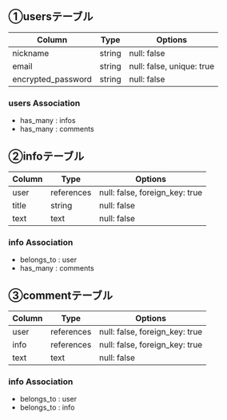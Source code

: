 ## ①usersテーブル

| Column                | Type        | Options                        |
| --------------------- | ----------- | ------------------------------ |
| nickname              | string      | null: false                    |
| email                 | string      | null: false, unique: true      |
| encrypted_password    | string      | null: false                    |

### users Association
- has_many : infos
- has_many : comments

## ②infoテーブル

| Column                | Type        | Options                        |
| --------------------- | ----------- | ------------------------------ |
| user                  | references  | null: false, foreign_key: true |
| title                 | string      | null: false                    |
| text                  | text        | null: false                    |

### info Association
- belongs_to : user
- has_many : comments 

## ③commentテーブル

| Column                | Type        | Options                        |
| --------------------- | ----------- | ------------------------------ |
| user                  | references  | null: false, foreign_key: true |
| info                  | references  | null: false, foreign_key: true |
| text                  | text        | null: false                    |

### info Association
- belongs_to : user
- belongs_to : info

<!-- ## ④credit_payテーブル
| Column                | Type        | Options                        |
| --------------------- | ----------- | ------------------------------ |
| user                  | references  | null: false, foreign_key: true |

### credit_pay Association
- belongs_to : user
- has_one : credit_info

## ⑤credit_infoテーブル
| Column                | Type        | Options                        |
| --------------------- | ----------- | ------------------------------ |
| credit                | references  | null: false, foreign_key: true |
| post_code             | string      | null: false                    |
| prefecture_id         | integer     | null: false                    |
| city                  | string      | null: false                    |
| address               | string      | null: false                    |
| building_name         | string      |                                |
| phone_number          | string      | null: false                    |

### credit_info Association
- belongs_to : credit_pay -->